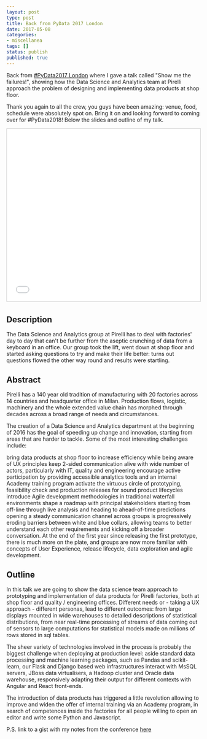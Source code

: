 ```yaml
---
layout: post
type: post
title: Back from PyData 2017 London
date: 2017-05-08
categories:
- miscellanea
tags: []
status: publish
published: true
---
```


Back from [#PyData2017 London](https://pydata.org/london2017/) where I gave a talk called "Show me the failures!", showing how the Data Science and Analytics team at Pirelli approach the problem of designing and implementing data products at shop floor.

Thank you again to all the crew, you guys have been amazing: venue, food, schedule were absolutely spot on. Bring it on and looking forward to coming over for #PyData2018! Below the slides and outline of my talk.

<iframe src="//www.slideshare.net/slideshow/embed_code/key/HaSC1VOWDJKDww" width="550" height="450" frameborder="0" marginwidth="0" marginheight="0" scrolling="no" style="border:1px solid #CCC; border-width:1px; margin-bottom:5px; max-width: 100%;" allowfullscreen> </iframe>

## Description
The Data Science and Analytics group at Pirelli has to deal with factories' day to day that can't be further from the aseptic crunching of data from a keyboard in an office. Our group took the lift, went down at shop floor and started asking questions to try and make their life better: turns out questions flowed the other way round and results were startling.

## Abstract
Pirelli has a 140 year old tradition of manufacturing with 20 factories across 14 countries and headquarter office in Milan. Production flows, logistic, machinery and the whole extended value chain has morphed through decades across a broad range of needs and circumstances.

The creation of a Data Science and Analytics department at the beginning of 2016 has the goal of speeding up change and innovation, starting from areas that are harder to tackle. Some of the most interesting challenges include:

bring data products at shop floor to increase efficiency while being aware of UX principles
keep 2-sided communication alive with wide number of actors, particularly with IT, quality and engineering
encourage active participation by providing accessible analytics tools and an internal Academy training program
activate the virtuous circle of prototyping, feasibility check and production releases for sound product lifecycles
introduce Agile development methodologies in traditional waterfall environments
shape a roadmap with principal stakeholders starting from off-line through live analysis and heading to ahead-of-time predictions
opening a steady communication channel across groups is progressively eroding barriers between white and blue collars, allowing teams to better understand each other requirements and kicking off a broader conversation. At the end of the first year since releasing the first prototype, there is much more on the plate, and groups are now more familiar with concepts of User Experience, release lifecycle, data exploration and agile development.

## Outline
In this talk we are going to show the data science team approach to prototyping and implementation of data products for Pirelli factories, both at shop floor and quality / engineering offices. Different needs or - taking a UX approach - different personas, lead to different outcomes: from large displays mounted in wide warehouses to detailed descriptions of statistical distributions, from near real-time processing of streams of data coming out of sensors to large computations for statistical models made on millions of rows stored in sql tables.

The sheer variety of technologies involved in the process is probably the biggest challenge when deploying at production level: aside standard data processing and machine learning packages, such as Pandas and scikit-learn, our Flask and Django based web infrastructures interact with MsSQL servers, JBoss data virtualisers, a Hadoop cluster and Oracle data warehouse, responsively adapting their output for different contexts with Angular and React front-ends.

The introduction of data products has triggered a little revolution allowing to improve and widen the offer of internal training via an Academy program, in search of competences inside the factories for all people willing to open an editor and write some Python and Javascript.

P.S. link to a gist with my notes from the conference [here](https://gist.github.com/grudelsud/a40704fbd76c03e2870792cb3674fabe)

